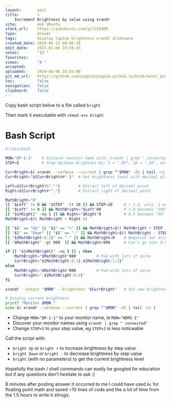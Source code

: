 ```yaml
---
layout:       post
title:        >
    Increment Brightness by value using xrandr
site:         Ask Ubuntu
stack_url:    https://askubuntu.com/q/1150409
type:         Answer
tags:         display laptop brightness xrandr alienware
created_date: 2019-06-12 00:00:39
edit_date:    2021-01-04 23:56:25
votes:        "13 "
favorites:    
views:        "0 "
accepted:     
uploaded:     2024-08-06 16:55:00
git_md_url:   https://github.com/pippim/pippim.github.io/blob/main/_posts/2019/2019-06-12-Increment-Brightness-by-value-using-xrandr.md
toc:          false
navigation:   false
clipboard:    false
---
```


Copy bash script below to a file called `bright`

Then mark it executable with `chmod a+x bright`



# Bash Script

``` bash
#!/bin/bash

MON="DP-1-1"    # Discover monitor name with: xrandr | grep " connected"
STEP=5          # Step Up/Down brightnes by: 5 = ".05", 10 = ".10", etc.

CurrBright=$( xrandr --verbose --current | grep ^"$MON" -A5 | tail -n1 )
CurrBright="${CurrBright##* }"  # Get brightness level with decimal place

Left=${CurrBright%%"."*}        # Extract left of decimal point
Right=${CurrBright#*"."}        # Extract right of decimal point

MathBright="0"
[[ "$Left" != 0 && "$STEP" -lt 10 ]] && STEP=10     # > 1.0, only .1 works
[[ "$Left" != 0 ]] && MathBright="$Left"00          # 1.0 becomes "100"
[[ "${#Right}" -eq 1 ]] && Right="$Right"0          # 0.5 becomes "50"
MathBright=$(( MathBright + Right ))

[[ "$1" == "Up" || "$1" == "+" ]] && MathBright=$(( MathBright + STEP ))
[[ "$1" == "Down" || "$1" == "-" ]] && MathBright=$(( MathBright - STEP ))
[[ "${MathBright:0:1}" == "-" ]] && MathBright=0    # Negative not allowed
[[ "$MathBright" -gt 999  ]] && MathBright=999      # Can't go over 9.99

if [[ "${#MathBright}" -eq 3 ]] ; then
    MathBright="$MathBright"000         # Pad with lots of zeros
    CurrBright="${MathBright:0:1}.${MathBright:1:2}"
else
    MathBright="$MathBright"000         # Pad with lots of zeros
    CurrBright=".${MathBright:0:2}"
fi

xrandr --output "$MON" --brightness "$CurrBright"   # Set new brightness

# Display current brightness
printf "Monitor $MON "
echo $( xrandr --verbose --current | grep ^"$MON" -A5 | tail -n1 )
```

- Change `MON="DP-1-1"` to your monitor name, ie `MON="HDMI-1"`
- Discover your monitor names using `xrandr | grep " connected"`
- Change `STEP=5` to your step value, eg `STEP=2` is less noticeable

Call the script with:

- `bright Up` or `bright +` to increase brightness by step value
- `bright Down` or `bright -` to decrease brightness by step value
- `bright` (with no parameters) to get the current brightness level

Hopefully the bash / shell commands can easily be googled for education but if any questions don't hesitate to ask :)

8 minutes after posting answer it occurred to me I could have used `bc` for floating point math and saved ~10 lines of code and the a lot of time from the 1.5 hours to write it *shrugs*.
